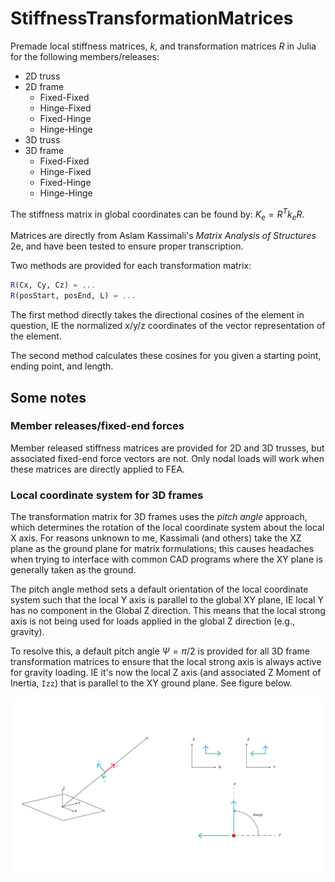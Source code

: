 # StiffnessTransformationMatrices
Premade local stiffness matrices, $k$, and transformation matrices $R$ in Julia for the following members/releases:

- 2D truss
- 2D frame
  - Fixed-Fixed
  - Hinge-Fixed
  - Fixed-Hinge
  - Hinge-Hinge
- 3D truss
- 3D frame
  - Fixed-Fixed
  - Hinge-Fixed
  - Fixed-Hinge
  - Hinge-Hinge

The stiffness matrix in global coordinates can be found by: $K_e = R^Tk_eR$.

Matrices are directly from Aslam Kassimali's *Matrix Analysis of Structures* 2e, and have been tested to ensure proper transcription.

Two methods are provided for each transformation matrix:

```julia
R(Cx, Cy, Cz) = ...
R(posStart, posEnd, L) = ...
```

The first method directly takes the directional cosines of the element in question, IE the normalized x/y/z coordinates of the vector representation of the element.

The second method calculates these cosines for you given a starting point, ending point, and length.

## Some notes
### Member releases/fixed-end forces
Member released stiffness matrices are provided for 2D and 3D trusses, but associated fixed-end force vectors are not. Only nodal loads will work when these matrices are directly applied to FEA.

### Local coordinate system for 3D frames
The transformation matrix for 3D frames uses the *pitch angle* approach, which determines the rotation of the local coordinate system about the local X axis. For reasons unknown to me, Kassimali (and others) take the XZ plane as the ground plane for matrix formulations; this causes headaches when trying to interface with common CAD programs where the XY plane is generally taken as the ground.

The pitch angle method sets a default orientation of the local coordinate system such that the local Y axis is parallel to the global XY plane, IE local Y has no component in the Global Z direction. This means that the local strong axis is not being used for loads applied in the global Z direction (e.g., gravity).

To resolve this, a default pitch angle $\Psi = \pi/2$ is provided for all 3D frame transformation matrices to ensure that the local strong axis is always active for gravity loading. IE it's now the local Z axis (and associated Z Moment of Inertia, `Izz`) that is parallel to the XY ground plane. See figure below.

![](resources/LCS.png)